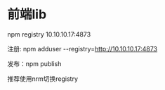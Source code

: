 # 前端lib

npm registry 10.10.10.17:4873

注册: npm adduser --registry=http://10.10.10.17:4873

发布：npm publish

推荐使用nrm切换registry